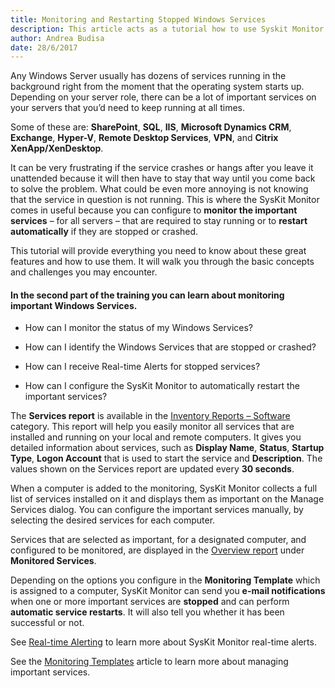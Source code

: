 ```yaml
---
title: Monitoring and Restarting Stopped Windows Services
description: This article acts as a tutorial how to use Syskit Monitor to monitor important services for all servers and restart those services automatically if they stop or crash. 
author: Andrea Budisa
date: 28/6/2017
---
```

Any Windows Server usually has dozens of services running in the background right from the moment that the operating system starts up. Depending on your server role, there can be a lot of important services on your servers that you’d need to keep running at all times.

Some of these are: **SharePoint**, **SQL**, **IIS**, **Microsoft Dynamics CRM**, **Exchange**, **Hyper-V**, **Remote Desktop Services**, **VPN**, and **Citrix XenApp/XenDesktop**. 

It can be very frustrating if the service crashes or hangs after you leave it unattended because it will then have to stay that way until you come back to solve the problem. What could be even more annoying is not knowing that the service in question is not running. This is where the SysKit Monitor comes in useful because you can configure to **monitor the important services** – for all servers – that are required to stay running or to **restart automatically** if they are stopped or crashed.

This tutorial will provide everything you need to know about these great features and how to use them. It will walk you through the basic concepts and challenges you may encounter.

#### In the second part of the training you can learn about monitoring important Windows Services.
* How can I monitor the status of my Windows Services?

* How can I identify the Windows Services that are stopped or crashed?

* How can I receive Real-time Alerts for stopped services?

* How can I configure the SysKit Monitor to automatically restart the important services?

The **Services report** is available in the [Inventory Reports – Software](#internal/get-to-know-syskit-monitor/reports/inventory-reports/hardware-and-software) category. This report will help you easily monitor all services that are installed and running on your local and remote computers. It gives you detailed information about services, such as **Display Name**, **Status**, **Startup Type**, **Logon Account** that is used to start the service and **Description**. The values shown on the Services report are updated every **30 seconds**.

When a computer is added to the monitoring, SysKit Monitor collects a full list of services installed on it and displays them as important on the Manage Services dialog. You can configure the important services manually, by selecting the desired services for each computer.

Services that are selected as important, for a designated computer, and configured to be monitored, are displayed in the [Overview report](#internal/get-to-know-syskit-monitor/reports/performance-reports/computer-performance) under **Monitored Services**.

Depending on the options you configure in the **Monitoring Template** which is assigned to a computer, SysKit Monitor can send you **e-mail notifications** when one or more important services are **stopped** and can perform **automatic service restarts**. It will also tell you whether it has been successful or not.

See [Real-time Alerting](#internal/common-tasks/real-time-alerting) to learn more about SysKit Monitor real-time alerts.

See the [Monitoring Templates](#internal/get-to-know-syskit-monitor/administration/monitoring-templates) article to learn more about managing important services.